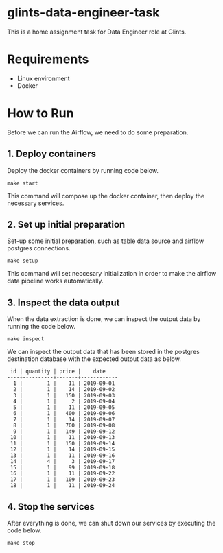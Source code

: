 # glints-data-engineer-task
This is a home assignment task for Data Engineer role at Glints.

# Requirements
* Linux environment
* Docker

# How to Run
Before we can run the Airflow, we need to do some preparation.

## 1. Deploy containers
Deploy the docker containers by running code below.

    make start

This command will compose up the docker container, then deploy the necessary services.

## 2. Set up initial preparation
Set-up some initial preparation, such as table data source and airflow postgres connections.

    make setup

This command will set neccesary initialization in order to make the airflow data pipeline works automatically.

## 3. Inspect the data output
When the data extraction is done, we can inspect the output data by running the code below.

    make inspect

We can inspect the output data that has been stored in the postgres destination database with the expected output data as below.

     id | quantity | price |    date    
    ----+----------+-------+------------
      1 |        1 |    11 | 2019-09-01
      2 |        1 |    14 | 2019-09-02
      3 |        1 |   150 | 2019-09-03
      4 |        1 |     2 | 2019-09-04
      5 |        1 |    11 | 2019-09-05
      6 |        1 |   400 | 2019-09-06
      7 |        1 |    14 | 2019-09-07
      8 |        1 |   700 | 2019-09-08
      9 |        1 |   149 | 2019-09-12
     10 |        1 |    11 | 2019-09-13
     11 |        1 |   150 | 2019-09-14
     12 |        1 |    14 | 2019-09-15
     13 |        1 |    11 | 2019-09-16
     14 |        4 |     3 | 2019-09-17
     15 |        1 |    99 | 2019-09-18
     16 |        1 |    11 | 2019-09-22
     17 |        1 |   109 | 2019-09-23
     18 |        1 |    11 | 2019-09-24

## 4. Stop the services
After everything is done, we can shut down our services by executing the code below.

    make stop
